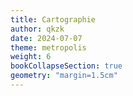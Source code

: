 ```yaml
---
title: Cartographie
author: qkzk
date: 2024-07-07
theme: metropolis
weight: 6
bookCollapseSection: true
geometry: "margin=1.5cm"
---
```


